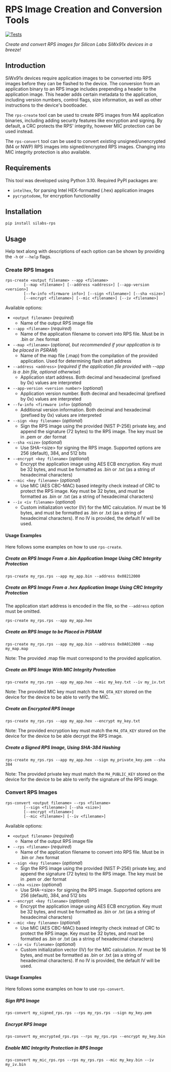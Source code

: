# RPS Image Creation and Conversion Tools

[![Tests](https://github.com/SiliconLabsSoftware/utils-rps/actions/workflows/unittest.yml/badge.svg)](https://github.com/SiliconLabsSoftware/utils-rps/actions/workflows/unittest.yml)

_Create and convert RPS images for Silicon Labs SiWx91x devices in a breeze!_

## Introduction

SiWx91x devices require application images to be converted into RPS images before they can be flashed to the device. The conversion from an application binary to an RPS image includes prepending a header to the application image. This header adds certain metadata to the application, including version numbers, control flags, size information, as well as other instructions to the device's bootloader.

The `rps-create` tool can be used to create RPS images from M4 application binaries, including adding security features like encryption and signing. By default, a CRC protects the RPS' integrity, however MIC protection can be used instead.

The `rps-convert` tool can be used to convert _existing_ unsigned/unencrypted (M4 or NWP) RPS images into signed/encrypted RPS images. Changing into MIC integrity protection is also available.

## Requirements

This tool was developed using Python 3.10. Required PyPI packages are:

- `intelhex`, for parsing Intel HEX-formatted (.hex) application images
- `pycryptodome`, for encryption functionality

## Installation

```console
pip install silabs-rps
```

## Usage

Help text along with descriptions of each option can be shown by providing the `-h` or `--help` flags.

### Create RPS Images

```console
rps-create <output filename> --app <filename> 
        [--map <filename>] [--address <address>] [--app-version <version>] 
        [--fw-info <firmware info>] [--sign <filename>] [--sha <size>] 
        [--encrypt <filename>] [--mic <filename>] [--iv <filename>] 
```

Available options:

- `<output filename>` (_required_)
  - Name of the output RPS image file
- `--app <filename>` (_required_)
  - Name of the application filename to convert into RPS file. Must be in .bin or .hex format
- `--map <filename>` (_optional, but recommended if your application is to be placed in PSRAM_)
  - Name of the map file (.map) from the compilation of the provided application. Used for determining flash start address
- `--address <address>` (_required if the application file provided with --app is a .bin file, optional otherwise_)
  - Application start address. Both decimal and hexadecimal (prefixed by 0x) values are interpreted
- `--app-version <version number>` (_optional_)
  - Application version number. Both decimal and hexadecimal (prefixed by 0x) values are interpreted
- `--fw-info <firmware info>` (_optional_)
  - Additional version information. Both decimal and hexadecimal (prefixed by 0x) values are interpreted
- `--sign <key filename>` (_optional_)
  - Sign the RPS image using the provided (NIST P-256) private key, and append the signature (72 bytes) to the RPS image. The key must be in .pem or .der format
- `--sha <size>` (_optional_)
  - Use SHA-\<size\> for signing the RPS image. Supported options are 256 (default), 384, and 512 bits
- `--encrypt <key filename>` (_optional_)
  - Encrypt the application image using AES ECB encryption. Key must be 32 bytes, and must be formatted as .bin or .txt (as a string of hexadecimal characters)
- `--mic <key filename>` (_optional_)
  - Use MIC (AES CBC-MAC) based integrity check instead of CRC to protect the RPS image. Key must be 32 bytes, and must be formatted as .bin or .txt (as a string of hexadecimal characters)
- `--iv <iv filename>` (_optional_)
  - Custom initialization vector (IV) for the MIC calculation. IV must be 16 bytes, and must be formatted as .bin or .txt (as a string of hexadecimal characters). If no IV is provided, the default IV will be used.

#### Usage Examples

Here follows some examples on how to use `rps-create`.

##### Create an RPS Image From a .bin Application Image Using CRC Integrity Protection

```console
rps-create my_rps.rps --app my_app.bin --address 0x08212000
```

##### Create an RPS Image From a .hex Application Image Using CRC Integrity Protection

The application start address is encoded in the file, so the `--address` option must be omitted.

```console
rps-create my_rps.rps --app my_app.hex
```

##### Create an RPS Image to be Placed in PSRAM

```console
rps-create my_rps.rps --app my_app.bin --address 0x0A012000 --map my_map.map
```

Note: The provided .map file must correspond to the provided application.

##### Create an RPS Image With MIC Integrity Protection

```console
rps-create my_rps.rps --app my_app.hex --mic my_key.txt --iv my_iv.txt
```

Note: The provided MIC key must match the `M4_OTA_KEY` stored on the device for the device to be able to verify the MIC.

##### Create an Encrypted RPS Image

```console
rps-create my_rps.rps --app my_app.hex --encrypt my_key.txt
```

Note: The provided encryption key must match the `M4_OTA_KEY` stored on the device for the device to be able decrypt the RPS image.

##### Create a Signed RPS Image, Using SHA-384 Hashing

```console
rps-create my_rps.rps --app my_app.hex --sign my_private_key.pem --sha 384
```

Note: The provided private key must match the `M4_PUBLIC_KEY` stored on the device for the device to be able to verify the signature of the RPS image.

### Convert RPS Images

```console
rps-convert <output filename> --rps <filename> 
        [--sign <filename>] [--sha <size>]
        [--encrypt <filename>] 
        [--mic <filename>] [--iv <filename>]
```

Available options:

- `<output filename>` (_required_)
  - Name of the output RPS image file
- `--rps <filename>` (_required_)
  - Name of the application filename to convert into RPS file. Must be in .bin or .hex format
- `--sign <key filename>` (_optional_)
  - Sign the RPS image using the provided (NIST P-256) private key, and append the signature (72 bytes) to the RPS image. The key must be in .pem or .der format
- `--sha <size>` (_optional_)
  - Use SHA-\<size\> for signing the RPS image. Supported options are 256 (default), 384, and 512 bits
- `--encrypt <key filename>` (_optional_)
  - Encrypt the application image using AES ECB encryption. Key must be 32 bytes, and must be formatted as .bin or .txt (as a string of hexadecimal characters)
- `--mic <key filename>` (_optional_)
  - Use MIC (AES CBC-MAC) based integrity check instead of CRC to protect the RPS image. Key must be 32 bytes, and must be formatted as .bin or .txt (as a string of hexadecimal characters)
- `--iv <iv filename>` (_optional_)
  - Custom initialization vector (IV) for the MIC calculation. IV must be 16 bytes, and must be formatted as .bin or .txt (as a string of hexadecimal characters). If no IV is provided, the default IV will be used.

#### Usage Examples

Here follows some examples on how to use `rps-convert`.

##### Sign RPS Image

```console
rps-convert my_signed_rps.rps --rps my_rps.rps --sign my_key.pem
```

##### Encrypt RPS Image

```console
rps-convert my_encrypted_rps.rps --rps my_rps.rps --encrypt my_key.bin
```

##### Enable MIC Integrity Protection in RPS Image

```console
rps-convert my_mic_rps.rps --rps my_rps.rps --mic my_key.bin --iv my_iv.bin
```
